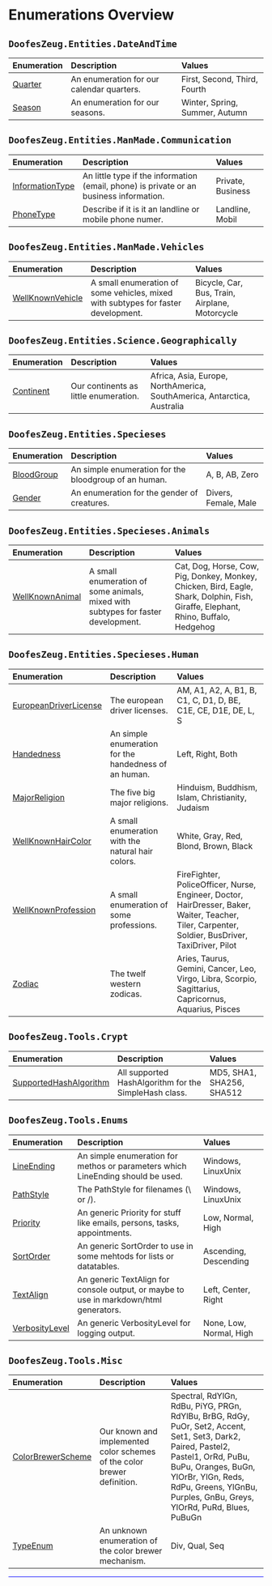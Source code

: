 ﻿# Enumerations Overview


## `DoofesZeug.Entities.DateAndTime`

|Enumeration|Description|Values|
|:----------|:----------|:-----|
|[Quarter](./DoofesZeug.Entities.DateAndTime/Quarter.md)|An enumeration for our calendar quarters.|First, Second, Third, Fourth|
|[Season](./DoofesZeug.Entities.DateAndTime/Season.md)|An enumeration for our seasons.|Winter, Spring, Summer, Autumn|


## `DoofesZeug.Entities.ManMade.Communication`

|Enumeration|Description|Values|
|:----------|:----------|:-----|
|[InformationType](./DoofesZeug.Entities.ManMade.Communication/InformationType.md)|An little type if the information (email, phone) is private or an business information.|Private, Business|
|[PhoneType](./DoofesZeug.Entities.ManMade.Communication/PhoneType.md)|Describe if it is it an landline or mobile phone numer.|Landline, Mobil|


## `DoofesZeug.Entities.ManMade.Vehicles`

|Enumeration|Description|Values|
|:----------|:----------|:-----|
|[WellKnownVehicle](./DoofesZeug.Entities.ManMade.Vehicles/WellKnownVehicle.md)|A small enumeration of some vehicles, mixed with subtypes for faster development.|Bicycle, Car, Bus, Train, Airplane, Motorcycle|


## `DoofesZeug.Entities.Science.Geographically`

|Enumeration|Description|Values|
|:----------|:----------|:-----|
|[Continent](./DoofesZeug.Entities.Science.Geographically/Continent.md)|Our continents as little enumeration.|Africa, Asia, Europe, NorthAmerica, SouthAmerica, Antarctica, Australia|


## `DoofesZeug.Entities.Specieses`

|Enumeration|Description|Values|
|:----------|:----------|:-----|
|[BloodGroup](./DoofesZeug.Entities.Specieses/BloodGroup.md)|An simple enumeration for the bloodgroup of an human.|A, B, AB, Zero|
|[Gender](./DoofesZeug.Entities.Specieses/Gender.md)|An enumeration for the gender of creatures.|Divers, Female, Male|


## `DoofesZeug.Entities.Specieses.Animals`

|Enumeration|Description|Values|
|:----------|:----------|:-----|
|[WellKnownAnimal](./DoofesZeug.Entities.Specieses.Animals/WellKnownAnimal.md)|A small enumeration of some animals, mixed with subtypes for faster development.|Cat, Dog, Horse, Cow, Pig, Donkey, Monkey, Chicken, Bird, Eagle, Shark, Dolphin, Fish, Giraffe, Elephant, Rhino, Buffalo, Hedgehog|


## `DoofesZeug.Entities.Specieses.Human`

|Enumeration|Description|Values|
|:----------|:----------|:-----|
|[EuropeanDriverLicense](./DoofesZeug.Entities.Specieses.Human/EuropeanDriverLicense.md)|The european driver licenses.|AM, A1, A2, A, B1, B, C1, C, D1, D, BE, C1E, CE, D1E, DE, L, S|
|[Handedness](./DoofesZeug.Entities.Specieses.Human/Handedness.md)|An simple enumeration for the handedness of an human.|Left, Right, Both|
|[MajorReligion](./DoofesZeug.Entities.Specieses.Human/MajorReligion.md)|The five big major religions.|Hinduism, Buddhism, Islam, Christianity, Judaism|
|[WellKnownHairColor](./DoofesZeug.Entities.Specieses.Human/WellKnownHairColor.md)|A small enumeration with the natural hair colors.|White, Gray, Red, Blond, Brown, Black|
|[WellKnownProfession](./DoofesZeug.Entities.Specieses.Human/WellKnownProfession.md)|A small enumeration of some professions.|FireFighter, PoliceOfficer, Nurse, Engineer, Doctor, HairDresser, Baker, Waiter, Teacher, Tiler, Carpenter, Soldier, BusDriver, TaxiDriver, Pilot|
|[Zodiac](./DoofesZeug.Entities.Specieses.Human/Zodiac.md)|The twelf western zodicas.|Aries, Taurus, Gemini, Cancer, Leo, Virgo, Libra, Scorpio, Sagittarius, Capricornus, Aquarius, Pisces|


## `DoofesZeug.Tools.Crypt`

|Enumeration|Description|Values|
|:----------|:----------|:-----|
|[SupportedHashAlgorithm](./DoofesZeug.Tools.Crypt/SupportedHashAlgorithm.md)|All supported HashAlgorithm for the SimpleHash class.|MD5, SHA1, SHA256, SHA512|


## `DoofesZeug.Tools.Enums`

|Enumeration|Description|Values|
|:----------|:----------|:-----|
|[LineEnding](./DoofesZeug.Tools.Enums/LineEnding.md)|An simple enumeration for methos or parameters which LineEnding should be used.|Windows, LinuxUnix|
|[PathStyle](./DoofesZeug.Tools.Enums/PathStyle.md)|The PathStyle for filenames (\\ or /).|Windows, LinuxUnix|
|[Priority](./DoofesZeug.Tools.Enums/Priority.md)|An generic Priority for stuff like emails, persons, tasks, appointments.|Low, Normal, High|
|[SortOrder](./DoofesZeug.Tools.Enums/SortOrder.md)|An generic SortOrder to use in some mehtods for lists or datatables.|Ascending, Descending|
|[TextAlign](./DoofesZeug.Tools.Enums/TextAlign.md)|An generic TextAlign for console output, or maybe to use in markdown/html generators.|Left, Center, Right|
|[VerbosityLevel](./DoofesZeug.Tools.Enums/VerbosityLevel.md)|An generic VerbosityLevel for logging output.|None, Low, Normal, High|


## `DoofesZeug.Tools.Misc`

|Enumeration|Description|Values|
|:----------|:----------|:-----|
|[ColorBrewerScheme](./DoofesZeug.Tools.Misc/ColorBrewerScheme.md)|Our known and implemented color schemes of the color brewer definition.|Spectral, RdYlGn, RdBu, PiYG, PRGn, RdYlBu, BrBG, RdGy, PuOr, Set2, Accent, Set1, Set3, Dark2, Paired, Pastel2, Pastel1, OrRd, PuBu, BuPu, Oranges, BuGn, YlOrBr, YlGn, Reds, RdPu, Greens, YlGnBu, Purples, GnBu, Greys, YlOrRd, PuRd, Blues, PuBuGn|
|[TypeEnum](./DoofesZeug.Tools.Misc/TypeEnum.md)|An unknown enumeration of the color brewer mechanism.|Div, Qual, Seq|
<hr style="background: blue;" />
